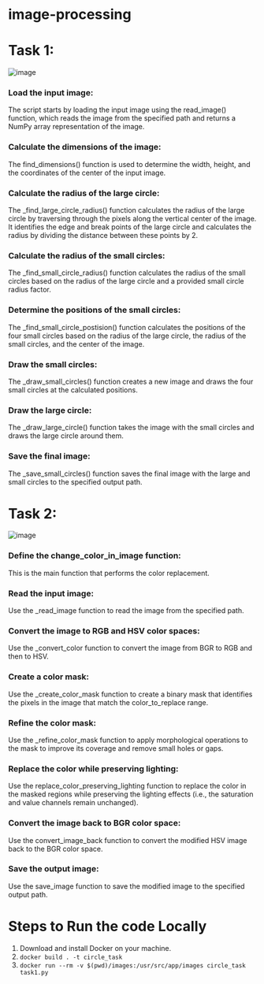 # image-processing

# Task 1:

![image](https://github.com/sanatankafle12/image-processing/assets/42962016/ea421b86-ba21-4f7a-9d4e-8d742c3608ce)



### Load the input image: 
The script starts by loading the input image using the read_image() function, which reads the image from the specified path and returns a NumPy array representation of the image.

### Calculate the dimensions of the image: 
The find_dimensions() function is used to determine the width, height, and the coordinates of the center of the input image.

### Calculate the radius of the large circle: 
The _find_large_circle_radius() function calculates the radius of the large circle by traversing through the pixels along the vertical center of the image. It identifies the edge and break points of the large circle and calculates the radius by dividing the distance between these points by 2.

### Calculate the radius of the small circles: 
The _find_small_circle_radius() function calculates the radius of the small circles based on the radius of the large circle and a provided small circle radius factor.

### Determine the positions of the small circles:
The _find_small_circle_postision() function calculates the positions of the four small circles based on the radius of the large circle, the radius of the small circles, and the center of the image.

### Draw the small circles: 
The _draw_small_circles() function creates a new image and draws the four small circles at the calculated positions.

### Draw the large circle: 
The _draw_large_circle() function takes the image with the small circles and draws the large circle around them.

### Save the final image: 
The _save_small_circles() function saves the final image with the large and small circles to the specified output path. 


# Task 2:
![image](https://github.com/sanatankafle12/image-processing/assets/42962016/a154e067-e6a1-40e0-be12-4bcd510fbedb)



### Define the change_color_in_image function: 
This is the main function that performs the color replacement.

### Read the input image: 
Use the _read_image function to read the image from the specified path.

### Convert the image to RGB and HSV color spaces: 
Use the _convert_color function to convert the image from BGR to RGB and then to HSV.

### Create a color mask:
Use the _create_color_mask function to create a binary mask that identifies the pixels in the image that match the color_to_replace range.

### Refine the color mask: 
Use the _refine_color_mask function to apply morphological operations to the mask to improve its coverage and remove small holes or gaps.

### Replace the color while preserving lighting:
Use the replace_color_preserving_lighting function to replace the color in the masked regions while preserving the lighting effects (i.e., the saturation and value channels remain unchanged).

### Convert the image back to BGR color space:
Use the convert_image_back function to convert the modified HSV image back to the BGR color space.

### Save the output image: 
Use the save_image function to save the modified image to the specified output path. 


# Steps to Run the code Locally

1. Download and install Docker on your machine.
2. ```docker build . -t circle_task ``` 
3. ``` docker run --rm -v $(pwd)/images:/usr/src/app/images circle_task  task1.py ```
